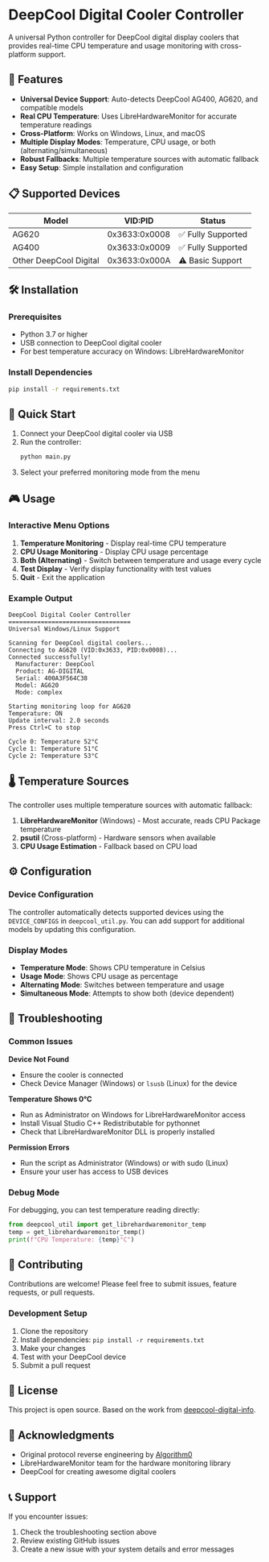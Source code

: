 # DeepCool Digital Cooler Controller

A universal Python controller for DeepCool digital display coolers that provides real-time CPU temperature and usage monitoring with cross-platform support.

## 🚀 Features

- **Universal Device Support**: Auto-detects DeepCool AG400, AG620, and compatible models
- **Real CPU Temperature**: Uses LibreHardwareMonitor for accurate temperature readings
- **Cross-Platform**: Works on Windows, Linux, and macOS
- **Multiple Display Modes**: Temperature, CPU usage, or both (alternating/simultaneous)
- **Robust Fallbacks**: Multiple temperature sources with automatic fallback
- **Easy Setup**: Simple installation and configuration

## 📋 Supported Devices

| Model | VID:PID | Status |
|-------|---------|--------|
| AG620 | 0x3633:0x0008 | ✅ Fully Supported |
| AG400 | 0x3633:0x0009 | ✅ Fully Supported |
| Other DeepCool Digital | 0x3633:0x000A | ⚠️ Basic Support |

## 🛠️ Installation

### Prerequisites

- Python 3.7 or higher
- USB connection to DeepCool digital cooler
- For best temperature accuracy on Windows: LibreHardwareMonitor

### Install Dependencies

```bash
pip install -r requirements.txt
```

## 🚀 Quick Start

1. Connect your DeepCool digital cooler via USB
2. Run the controller:
   ```bash
   python main.py
   ```
3. Select your preferred monitoring mode from the menu

## 🎮 Usage

### Interactive Menu Options

1. **Temperature Monitoring** - Display real-time CPU temperature
2. **CPU Usage Monitoring** - Display CPU usage percentage
3. **Both (Alternating)** - Switch between temperature and usage every cycle
4. **Test Display** - Verify display functionality with test values
5. **Quit** - Exit the application

### Example Output

```
DeepCool Digital Cooler Controller
==================================
Universal Windows/Linux Support

Scanning for DeepCool digital coolers...
Connecting to AG620 (VID:0x3633, PID:0x0008)...
Connected successfully!
  Manufacturer: DeepCool
  Product: AG-DIGITAL
  Serial: 400A3F564C38
  Model: AG620
  Mode: complex

Starting monitoring loop for AG620
Temperature: ON
Update interval: 2.0 seconds
Press Ctrl+C to stop

Cycle 0: Temperature 52°C
Cycle 1: Temperature 51°C
Cycle 2: Temperature 53°C
```

## 🌡️ Temperature Sources

The controller uses multiple temperature sources with automatic fallback:

1. **LibreHardwareMonitor** (Windows) - Most accurate, reads CPU Package temperature
2. **psutil** (Cross-platform) - Hardware sensors when available
3. **CPU Usage Estimation** - Fallback based on CPU load

## ⚙️ Configuration

### Device Configuration

The controller automatically detects supported devices using the `DEVICE_CONFIGS` in `deepcool_util.py`. You can add support for additional models by updating this configuration.

### Display Modes

- **Temperature Mode**: Shows CPU temperature in Celsius
- **Usage Mode**: Shows CPU usage as percentage
- **Alternating Mode**: Switches between temperature and usage
- **Simultaneous Mode**: Attempts to show both (device dependent)

## 🔧 Troubleshooting

### Common Issues

**Device Not Found**
- Ensure the cooler is connected
- Check Device Manager (Windows) or `lsusb` (Linux) for the device

**Temperature Shows 0°C**
- Run as Administrator on Windows for LibreHardwareMonitor access
- Install Visual Studio C++ Redistributable for pythonnet
- Check that LibreHardwareMonitor DLL is properly installed

**Permission Errors**
- Run the script as Administrator (Windows) or with sudo (Linux)
- Ensure your user has access to USB devices

### Debug Mode

For debugging, you can test temperature reading directly:

```python
from deepcool_util import get_librehardwaremonitor_temp
temp = get_librehardwaremonitor_temp()
print(f"CPU Temperature: {temp}°C")
```

## 🤝 Contributing

Contributions are welcome! Please feel free to submit issues, feature requests, or pull requests.

### Development Setup

1. Clone the repository
2. Install dependencies: `pip install -r requirements.txt`
3. Make your changes
4. Test with your DeepCool device
5. Submit a pull request

## 📄 License

This project is open source. Based on the work from [deepcool-digital-info](https://github.com/Algorithm0/deepcool-digital-info).

## 🙏 Acknowledgments

- Original protocol reverse engineering by [Algorithm0](https://github.com/Algorithm0/deepcool-digital-info)
- LibreHardwareMonitor team for the hardware monitoring library
- DeepCool for creating awesome digital coolers

## 📞 Support

If you encounter issues:

1. Check the troubleshooting section above
2. Review existing GitHub issues
3. Create a new issue with your system details and error messages

